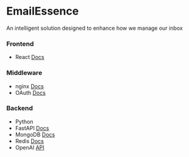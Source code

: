 # EmailEssence
An intelligent solution designed to enhance how we manage our inbox


### Frontend
- React [Docs](https://react.dev/reference/rules)

### Middleware
- nginx [Docs](https://nginx.org/en/)
- OAuth [Docs](https://auth0.com/docs)

### Backend
- Python
- FastAPI [Docs](https://fastapi.tiangolo.com/)
- MongoDB [Docs](https://www.mongodb.com/docs/)
- Redis [Docs](https://redis.io/docs/latest/)
- OpenAI [API](https://platform.openai.com/docs/api-reference/introduction)
